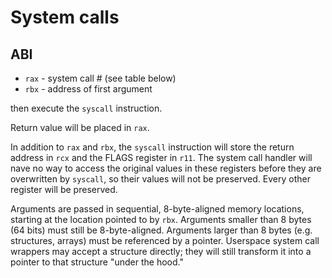 # System calls

## ABI

* `rax` - system call # (see table below)
* `rbx` - address of first argument

then execute the `syscall` instruction.

Return value will be placed in `rax`.

In addition to `rax` and `rbx`, the `syscall` instruction will store the return
address in `rcx` and the FLAGS register in `r11`.  The system call handler will
nave no way to access the original values in these registers before they are
overwritten by `syscall`, so their values will not be preserved.  Every other
register will be preserved.

Arguments are passed in sequential, 8-byte-aligned memory locations, starting at
the location pointed to by `rbx`.  Arguments smaller than 8 bytes (64 bits) must
still be 8-byte-aligned.  Arguments larger than 8 bytes (e.g. structures,
arrays) must be referenced by a pointer.  Userspace system call wrappers may
accept a structure directly; they will still transform it into a pointer to that
structure "under the hood."
